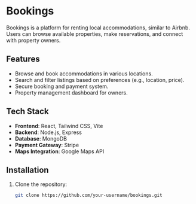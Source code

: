 # Bookings

Bookings is a platform for renting local accommodations, similar to Airbnb. Users can browse available properties, make reservations, and connect with property owners.

## Features

- Browse and book accommodations in various locations.
- Search and filter listings based on preferences (e.g., location, price).
- Secure booking and payment system.
- Property management dashboard for owners.

## Tech Stack

- **Frontend**: React, Tailwind CSS, Vite
- **Backend**: Node.js, Express
- **Database**: MongoDB
- **Payment Gateway**: Stripe
- **Maps Integration**: Google Maps API

## Installation

1. Clone the repository:
   ```bash
   git clone https://github.com/your-username/bookings.git

